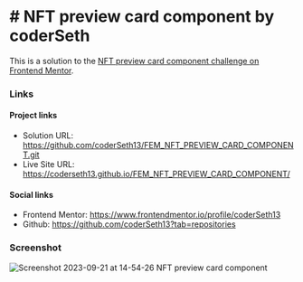 # # NFT preview card component by coderSeth

This is a solution to the [NFT preview card component challenge on Frontend Mentor](https://www.frontendmentor.io/challenges/nft-preview-card-component-SbdUL_w0U).

### Links

#### Project links

- Solution URL: https://github.com/coderSeth13/FEM_NFT_PREVIEW_CARD_COMPONENT.git
- Live Site URL: https://coderseth13.github.io/FEM_NFT_PREVIEW_CARD_COMPONENT/

#### Social links

- Frontend Mentor: https://www.frontendmentor.io/profile/coderSeth13
- Github: https://github.com/coderSeth13?tab=repositories


### Screenshot
![Screenshot 2023-09-21 at 14-54-26 NFT preview card component](https://github.com/coderSeth13/FEM_NFT_PREVIEW_CARD_COMPONENT/assets/145410639/96f72dae-a814-4e91-bad6-e565cf433b76)

